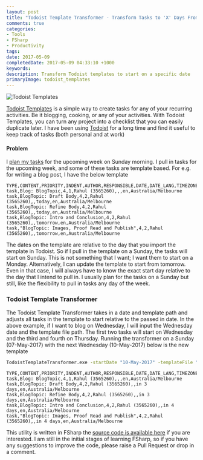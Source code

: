 ```yaml
---
layout: post
title: "Todoist Template Transformer - Transform Tasks to 'X' Days From Now"
comments: true
categories: 
- Tools
- FSharp
- Productivity
tags: 
date: 2017-05-09
completedDate: 2017-05-09 04:33:10 +1000
keywords: 
description: Transform Todoist templates to start on a specific date
primaryImage: todoist_templates
---
```


<img src="{{site.images_root}}/todoist_templates.png" alt="Todoist Templates" class="center" />

[Todoist Templates](https://blog.todoist.com/2015/11/19/new-way-to-create-todoist-templates/) is a simple way to create tasks for any of your recurring activities. Be it blogging, cooking, or any of your activities. With Todoist Templates, you can turn any project into a checklist that you can easily duplicate later. I have been using [Todoist](http://www.rahulpnath.com/blog/todoist-manage-your-todo-list/) for a long time and find it useful to keep track of tasks (both personal and at work)

#### **Problem**
I [plan my tasks](http://www.rahulpnath.com/blog/experimenting-with-pomodoro-technique/) for the upcoming week on Sunday morning. I pull in tasks for the upcoming week, and some of these tasks are template based. For e.g. for writing a blog post, I have the below template

``` text
TYPE,CONTENT,PRIORITY,INDENT,AUTHOR,RESPONSIBLE,DATE,DATE_LANG,TIMEZONE
task,Blog: BlogTopic,4,1,Rahul (3565260),,,en,Australia/Melbourne
task,BlogTopic: Draft Body,4,2,Rahul (3565260),,today,en,Australia/Melbourne
task,BlogTopic: Refine Body,4,2,Rahul (3565260),,today,en,Australia/Melbourne
task,BlogTopic: Intro and Conclusion,4,2,Rahul (3565260),,tomorrow,en,Australia/Melbourne
task,"BlogTopic: Images, Proof Read and Publish",4,2,Rahul (3565260),,tomorrow,en,Australia/Melbourne
```

The dates on the template are relative to the day that you import the template in Todoist. So if I pull in the template on a Sunday, the tasks will start on Sunday. This is not something that I want; I want them to start on a Monday. Alternatively, I can update the template to start from tomorrow. Even in that case, I will always have to know the exact start day relative to the day that I intend to pull in. I usually plan for the tasks on a Sunday but still, like the flexibility to pull in tasks any day of the week.

### Todoist Template Transformer

The Todoist Template Transformer takes in a date and template path and adjusts all tasks in the template to start relative to the passed in date. In the above example, if I want to blog on Wednesday, I will input the Wednesday date and the template file path. The first two tasks will start on Wednesday and the third and fourth on Thursday. Running the transformer on a Sunday (07-May-2017) with the next Wednesday (10-May-2017) below is the new template

``` bat
TodoistTemplateTransformer.exe -startDate "10-May-2017" -templateFile "Blog Template.csv"
```

``` text
TYPE,CONTENT,PRIORITY,INDENT,AUTHOR,RESPONSIBLE,DATE,DATE_LANG,TIMEZONE
task,Blog: BlogTopic,4,1,Rahul (3565260),,,en,Australia/Melbourne
task,BlogTopic: Draft Body,4,2,Rahul (3565260),,in 3 days,en,Australia/Melbourne
task,BlogTopic: Refine Body,4,2,Rahul (3565260),,in 3 days,en,Australia/Melbourne
task,BlogTopic: Intro and Conclusion,4,2,Rahul (3565260),,in 4 days,en,Australia/Melbourne
task,"BlogTopic: Images, Proof Read and Publish",4,2,Rahul (3565260),,in 4 days,en,Australia/Melbourne
```

This utility is written in FSharp the [source code is available here](https://github.com/rahulpnath/todoisttemplatetransformer) if you are interested. I am still in the initial stages of learning FSharp, so if you have any suggestions to improve the code, please raise a Pull Request or drop in a comment.


